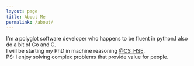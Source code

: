 ```yaml
---
layout: page
title: About Me
permalink: /about/
---
```



I'm a polyglot software developer who happens to be fluent in python.I also do a bit of Go and C.\
I will be starting my PhD in machine reasoning [@CS_HSE](https://twitter.com/cs_hse?lang=en).\
PS: I enjoy solving complex problems that provide value for people.

